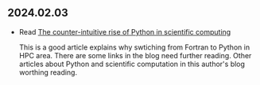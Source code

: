 2024.02.03
---

- Read [The counter-intuitive rise of Python in scientific computing](https://cerfacs.fr/coop/fortran-vs-python)

  This is a good article explains why swtiching from Fortran to Python in HPC area.
  There are some links in the blog need further reading.
  Other articles about Python and scientific computation in this author's blog worthing reading.
